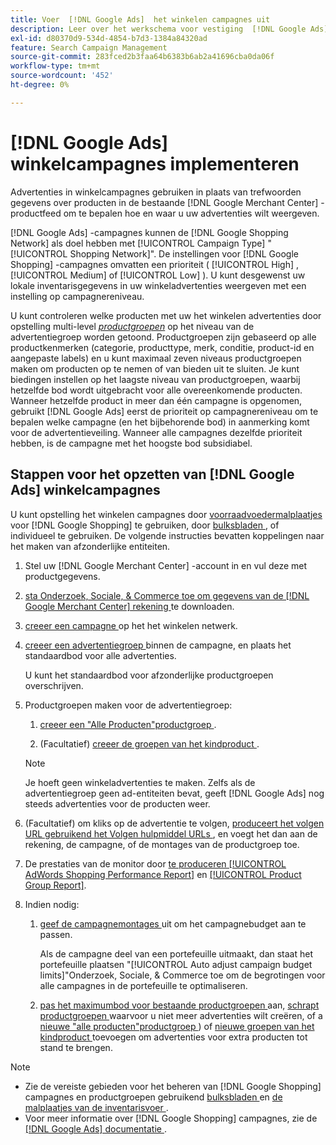 ```yaml
---
title: Voer  [!DNL Google Ads]  het winkelen campagnes uit
description: Leer over het werkschema voor vestiging  [!DNL Google Ads]  het winkelen campagnes.
exl-id: d80370d9-534d-4854-b7d3-1384a84320ad
feature: Search Campaign Management
source-git-commit: 283fced2b3faa64b6383b6ab2a41696cba0da06f
workflow-type: tm+mt
source-wordcount: '452'
ht-degree: 0%

---
```


# [!DNL Google Ads] winkelcampagnes implementeren

Advertenties in winkelcampagnes gebruiken in plaats van trefwoorden gegevens over producten in de bestaande [!DNL Google Merchant Center] -productfeed om te bepalen hoe en waar u uw advertenties wilt weergeven.

[!DNL Google Ads] -campagnes kunnen de [!DNL Google Shopping Network] als doel hebben met [!UICONTROL Campaign Type] &quot;[!UICONTROL Shopping Network]&quot;. De instellingen voor [!DNL Google Shopping] -campagnes omvatten een prioriteit ( [!UICONTROL High] , [!UICONTROL Medium] of [!UICONTROL Low] ). U kunt desgewenst uw lokale inventarisgegevens in uw winkeladvertenties weergeven met een instelling op campagnereniveau.

U kunt controleren welke producten met uw het winkelen advertenties door opstelling multi-level *[productgroepen](/help/search-social-commerce/campaign-management/campaigns/product-group-about.md)* op het niveau van de advertentiegroep worden getoond. Productgroepen zijn gebaseerd op alle productkenmerken (categorie, producttype, merk, conditie, product-id en aangepaste labels) en u kunt maximaal zeven niveaus productgroepen maken om producten op te nemen of van bieden uit te sluiten. Je kunt biedingen instellen op het laagste niveau van productgroepen, waarbij hetzelfde bod wordt uitgebracht voor alle overeenkomende producten. Wanneer hetzelfde product in meer dan één campagne is opgenomen, gebruikt [!DNL Google Ads] eerst de prioriteit op campagnereniveau om te bepalen welke campagne (en het bijbehorende bod) in aanmerking komt voor de advertentieveiling. Wanneer alle campagnes dezelfde prioriteit hebben, is de campagne met het hoogste bod subsidiabel.

## Stappen voor het opzetten van [!DNL Google Ads] winkelcampagnes

U kunt opstelling het winkelen campagnes door [ voorraadvoedermalplaatjes ](/help/search-social-commerce/campaign-management/inventory-feeds/inventory-feeds-about.md) voor [!DNL Google Shopping] te gebruiken, door [ bulksbladen ](/help/search-social-commerce/campaign-management/bulksheets/bulksheet-about.md), of individueel te gebruiken. De volgende instructies bevatten koppelingen naar het maken van afzonderlijke entiteiten.

1. Stel uw [!DNL Google Merchant Center] -account in en vul deze met productgegevens.

1. [ sta Onderzoek, Sociale, &amp; Commerce toe om gegevens van de  [!DNL Google Merchant Center]  rekening ](/help/search-social-commerce/campaign-management/accounts/merchant-account-manage.md) te downloaden.

1. [ creeer een campagne ](/help/search-social-commerce/campaign-management/campaigns/campaign-manage.md) op het het winkelen netwerk.

1. [ creeer een advertentiegroep ](/help/search-social-commerce/campaign-management/campaigns/ad-group-manage.md) binnen de campagne, en plaats het standaardbod voor alle advertenties.

   U kunt het standaardbod voor afzonderlijke productgroepen overschrijven.

1. Productgroepen maken voor de advertentiegroep:

   1. [ creeer een &quot;Alle Producten&quot;productgroep ](/help/search-social-commerce/campaign-management/campaigns/product-group-manage.md).

   1. (Facultatief) [ creeer de groepen van het kindproduct ](/help/search-social-commerce/campaign-management/campaigns/product-group-manage.md).

   >[!NOTE]
   >Je hoeft geen winkeladvertenties te maken. Zelfs als de advertentiegroep geen ad-entiteiten bevat, geeft [!DNL Google Ads] nog steeds advertenties voor de producten weer.

1. (Facultatief) om kliks op de advertentie te volgen, [ produceert het volgen URL gebruikend het Volgen hulpmiddel URLs ](/help/search-social-commerce/tools/click-tracking-url-generate.md), en voegt het dan aan de rekening, de campagne, of de montages van de productgroep toe.

1. De prestaties van de monitor door [ te produceren [!UICONTROL AdWords Shopping Performance Report]](/help/search-social-commerce/reports/management/specialty/specialty-report-generate.md) en [ [!UICONTROL Product Group Report]](/help/search-social-commerce/reports/management/basic-advanced/basic-advanced-report-generate.md).

1. Indien nodig:

   1. [ geef de campagnemontages ](/help/search-social-commerce/campaign-management/campaigns/campaign-manage.md) uit om het campagnebudget aan te passen.

      Als de campagne deel van een portefeuille uitmaakt, dan staat het portefeuille plaatsen &quot;[!UICONTROL Auto adjust campaign budget limits]&quot;Onderzoek, Sociale, &amp; Commerce toe om de begrotingen voor alle campagnes in de portefeuille te optimaliseren.

   1. [ pas het maximumbod voor bestaande productgroepen ](/help/search-social-commerce/campaign-management/campaigns/product-group-manage.md) aan, [ schrapt productgroepen ](/help/search-social-commerce/campaign-management/campaigns/product-group-manage.md) waarvoor u niet meer advertenties wilt creëren, of a [ nieuwe &quot;alle producten&quot;productgroep ](/help/search-social-commerce/campaign-management/campaigns/product-group-manage.md)) of [ nieuwe groepen van het kindproduct ](/help/search-social-commerce/campaign-management/campaigns/product-group-manage.md) toevoegen om advertenties voor extra producten tot stand te brengen.

>[!NOTE]
>
>* Zie de vereiste gebieden voor het beheren van [!DNL Google Shopping] campagnes en productgroepen gebruikend [ bulksbladen ](/help/search-social-commerce/campaign-management/bulksheets/bulksheet-data-formats/bulksheet-data-google.md) en [ de malplaatjes van de inventarisvoer ](/help/search-social-commerce/campaign-management/inventory-feeds/ad-templates/template-google-shopping.md).
>* Voor meer informatie over [!DNL Google Shopping] campagnes, zie de [[!DNL Google Ads]  documentatie ](https://support.google.com/google-ads/answer/2454022).
